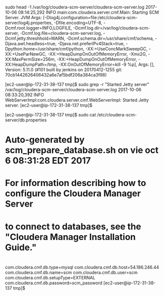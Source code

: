 sudo head -1 /var/log/cloudera-scm-server/cloudera-scm-server.log 
2017-10-06 08:14:25,292 INFO main:com.cloudera.server.cmf.Main: Starting SCM Server. JVM Args: [-Dlog4j.configuration=file:/etc/cloudera-scm-server/log4j.properties, -Dfile.encoding=UTF-8, -Dcmf.root.logger=INFO,LOGFILE, -Dcmf.log.dir=/var/log/cloudera-scm-server, -Dcmf.log.file=cloudera-scm-server.log, -Dcmf.jetty.threshhold=WARN, -Dcmf.schema.dir=/usr/share/cmf/schema, -Djava.awt.headless=true, -Djava.net.preferIPv4Stack=true, -Dpython.home=/usr/share/cmf/python, -XX:+UseConcMarkSweepGC, -XX:+UseParNewGC, -XX:+HeapDumpOnOutOfMemoryError, -Xmx2G, -XX:MaxPermSize=256m, -XX:+HeapDumpOnOutOfMemoryError, -XX:HeapDumpPath=/tmp, -XX:OnOutOfMemoryError=kill -9 %p], Args: [], Version: 5.11.0 (#101 built by jenkins on 20170412-1255 git: 70cb1442626406432a6e7af5bdf206a384ca3f98)




[ec2-user@ip-172-31-38-137 tmp]$ sudo grep -r "Started Jetty server" /var/log/cloudera-scm-server/cloudera-scm-server.log 
2017-10-06 08:33:20,392 INFO WebServerImpl:com.cloudera.server.cmf.WebServerImpl: Started Jetty server.
[ec2-user@ip-172-31-38-137 tmp]$ 





[ec2-user@ip-172-31-38-137 tmp]$ sudo cat /etc/cloudera-scm-server/db.properties
# Auto-generated by scm_prepare_database.sh on vie oct  6 08:31:28 EDT 2017
#
# For information describing how to configure the Cloudera Manager Server
# to connect to databases, see the "Cloudera Manager Installation Guide."
#
com.cloudera.cmf.db.type=mysql
com.cloudera.cmf.db.host=54.186.246.44
com.cloudera.cmf.db.name=scm
com.cloudera.cmf.db.user=scm
com.cloudera.cmf.db.setupType=EXTERNAL
com.cloudera.cmf.db.password=scm_password
[ec2-user@ip-172-31-38-137 tmp]$ 



